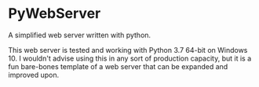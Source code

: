 # PyWebServer
A simplified web server written with python.

This web server is tested and working with Python 3.7 64-bit on Windows 10. I wouldn't advise using this in any sort of production capacity, but it is a fun bare-bones template of a web server that can be expanded and improved upon.
